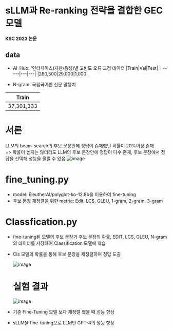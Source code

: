 # sLLM과 Re-ranking 전략을 결합한 GEC 모델
__KSC 2023 논문__

## data
- AI-Hub: '인터페이스(자판/음성)별 고빈도 오류 교정 데이터
|Train|Val|Test|
|------|---|---|
|260,500|29,000|1,000|

- N-gram: 국립국어원 신문 말뭉치
  
|Train|
|------|
|37,301,333|

# 서론
LLM의 beam-search의 후보 문장안에 정답이 존재했던 확률이 20%이상 존재  
=> 확률이 높지는 않더라도 LLM의 후보 문장안에 정답이 다수 존재, 후보 문장에서 정답을 선택해 성능을 올릴 수 있음
![image](https://github.com/jukyung-j/LLM_GEC/assets/68947314/ba65355f-92b2-4aa4-b1d3-5e9d4c720ae1)


# fine_tuning.py
- model: EleutherAI/polyglot-ko-12.8b을 이용하여 fine-tuning
- 후보 문장 재정렬을 위한 metric: Edit, LCS, GLEU, 1-gram, 2-gram, 3-gram

# Classfication.py
- fine-tuning된 모델의 후보 문장과 후보 문장의 확률, EDIT, LCS, GLEU, N-gram의 데이터를 저장하여 Classification 모델에 학습
- Cls 모델의 확률을 통해 후보 문장을 재정렬하여 정답 도출

  ![image](https://github.com/jukyung-j/LLM_GEC/assets/68947314/4d490ce2-a860-4237-91b6-a3da0a339014)

  # 실험 결과
  ![image](https://github.com/jukyung-j/LLM_GEC/assets/68947314/70123971-f559-4a57-b104-40a695ed4267)


- 기존 Fine-Tuning 모델 보다 재정렬 했을 때 성능 향상
- sLLM을 fine-tuning으로 LLM인 GPT-4의 성능 향상
